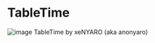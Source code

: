 # TableTime
![image](https://github.com/user-attachments/assets/4d06134f-574c-4809-9ce6-c1aa7495dd75)
TableTime by xeNYARO (aka anonyaro)
